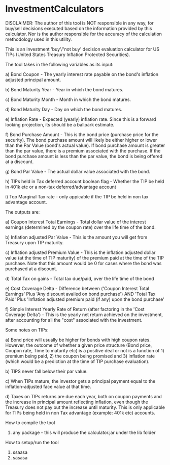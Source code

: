 # InvestmentCalculators

DISCLAIMER: The author of this tool is NOT responsible in any way, for buy/sell decisions executed based on the information provided by this calculator. Nor is the author responsible for the accuracy of the calculation methodology used in this utility. 

This is an investment 'buy'/'not buy' decision evaluation calculator for US TIPs (United States Treasury Inflation Protected Securities).

The tool takes in the following variables as its input:

a) Bond Coupon - The yearly interest rate payable on the bond's inflation adjusted principal amount.

b) Bond Maturity Year - Year in which the bond matures.

c) Bond Maturity Month - Month in which the bond matures.

d) Bond Maturity Day - Day on which the bond matures.

e) Inflation Rate - Expected (yearly) inflation rate. Since this is a forward looking projection, its should be a ballpark estimate.

f) Bond Purchase Amount - This is the bond price (purchase price for the security). The bond purchase amount will likely be either higher or lower than the Par Value (bond's actual value). If bond purchase amount is greater than the par value, there is a premium associated with the purchase. If the bond purchase amount is less than the par value, the bond is being offered at a discount. 

g) Bond Par Value - The actual dollar value associated with the bond.

h) TIPs held in Tax deferred account boolean flag - Whether the TIP be held in 401k etc or a non-tax deferred/advantage account

i) Top Marginal Tax rate - only appicable if the TIP be held in non tax advantage account.

The outputs are:

a) Coupon Interest Total Earnings - Total dollar value of the interest earnings (determined by the coupon rate) over the life time of the bond.

b) Inflation adjusted Par Value - This is the amount you will get from Treasury upon TIP maturity.

c) Inflation adjusted Premium Value - This is the inflation adjusted dollar value (at the time of TIP maturity) of the premium paid at the time of the TIP purchase. Note that this amount would be 0 for cases where the bond was purchased at a discount.

d) Total Tax on gains - Total tax due/paid, over the life time of the bond

e) Cost Coverage Delta - Difference between ('Coupon Interest Total Earnings' Plus 'Any discount availed on bond purchase') AND 'Total Tax Paid' Plus 'Inflation adjusted premium paid (if any) upon the bond purchase' 

f) Simple Interest Yearly Rate of Return (after factoring in the 'Cost Coverage Delta') - This is the yearly net return achieved on the investment, after accounting for all the "cost" associated with the investment. 

Some notes on TIPs:

a) Bond price will usually be higher for bonds with high coupon rates. However, the outcome of whether a given price structure (Bond price, Coupon rate, Time to maturity etc) is a positive deal or not is a function of 1) premium being paid, 2) the coupon being promised and 3) inflation rate (which would be a prediction at the time of TIP purchase evaluation).

b) TIPS never fall below their par value.

c) When TIPs mature, the investor gets a principal payment equal to the inflation-adjusted face value at that time.

d) Taxes on TIPs returns are due each year, both on coupon payments and the increase in principal amount reflecting inflation, even though the Treasury does not pay out the increase until maturity. This is only applicable for TIPs being held in non Tax advantage (example: 401k etc) accounts.

How to compile the tool
1) any package - this will produce the calculator.jar under the lib folder

How to setup/run the tool
1) ssaasa
2) sasasa
